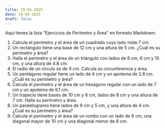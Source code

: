 ```yaml
---
title: 29-04-2025
date: 29-04-2025
draft: false
---
```


Aquí tienes la lista "Ejercicios de Perímetro y Área" en formato Markdown:
1.  Calcula el perímetro y el área de un cuadrado cuyo lado mide 7 cm.
2.  Un rectángulo tiene una base de 12 cm y una altura de 5 cm. ¿Cuál es su perímetro y área?
3.  Halla el perímetro y el área de un triángulo con lados de 8 cm, 6 cm y 10 cm, y una altura de 4.8 cm.
4.  El radio de un círculo es de 9 cm. Calcula su circunferencia y área.
5.  Un pentágono regular tiene un lado de 4 cm y un apotema de 2.8 cm. ¿Cuál es su perímetro y área?
6.  Calcula el perímetro y el área de un hexágono regular con un lado de 7 cm y un apotema de 6.1 cm.
7.  Un trapecio tiene bases de 10 cm y 6 cm, lados de 8 cm y una altura de 7 cm. Halla su perímetro y área.
8.  Un paralelogramo tiene lados de 9 cm y 5 cm, y una altura de 4 cm. ¿Cuál es su perímetro y área?
9.  Calcula el perímetro y el área de un rombo con un lado de 6 cm, una diagonal mayor de 10 cm y una diagonal menor de 8 cm.

